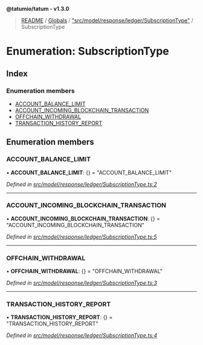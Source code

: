 **@tatumio/tatum - v1.3.0**

> [README](../README.md) / [Globals](../globals.md) / ["src/model/response/ledger/SubscriptionType"](../modules/_src_model_response_ledger_subscriptiontype_.md) / SubscriptionType

# Enumeration: SubscriptionType

## Index

### Enumeration members

* [ACCOUNT\_BALANCE\_LIMIT](_src_model_response_ledger_subscriptiontype_.subscriptiontype.md#account_balance_limit)
* [ACCOUNT\_INCOMING\_BLOCKCHAIN\_TRANSACTION](_src_model_response_ledger_subscriptiontype_.subscriptiontype.md#account_incoming_blockchain_transaction)
* [OFFCHAIN\_WITHDRAWAL](_src_model_response_ledger_subscriptiontype_.subscriptiontype.md#offchain_withdrawal)
* [TRANSACTION\_HISTORY\_REPORT](_src_model_response_ledger_subscriptiontype_.subscriptiontype.md#transaction_history_report)

## Enumeration members

### ACCOUNT\_BALANCE\_LIMIT

•  **ACCOUNT\_BALANCE\_LIMIT**: {} = "ACCOUNT\_BALANCE\_LIMIT"

*Defined in [src/model/response/ledger/SubscriptionType.ts:2](https://github.com/tatumio/tatum-js/blob/31bb1b4/src/model/response/ledger/SubscriptionType.ts#L2)*

___

### ACCOUNT\_INCOMING\_BLOCKCHAIN\_TRANSACTION

•  **ACCOUNT\_INCOMING\_BLOCKCHAIN\_TRANSACTION**: {} = "ACCOUNT\_INCOMING\_BLOCKCHAIN\_TRANSACTION"

*Defined in [src/model/response/ledger/SubscriptionType.ts:5](https://github.com/tatumio/tatum-js/blob/31bb1b4/src/model/response/ledger/SubscriptionType.ts#L5)*

___

### OFFCHAIN\_WITHDRAWAL

•  **OFFCHAIN\_WITHDRAWAL**: {} = "OFFCHAIN\_WITHDRAWAL"

*Defined in [src/model/response/ledger/SubscriptionType.ts:3](https://github.com/tatumio/tatum-js/blob/31bb1b4/src/model/response/ledger/SubscriptionType.ts#L3)*

___

### TRANSACTION\_HISTORY\_REPORT

•  **TRANSACTION\_HISTORY\_REPORT**: {} = "TRANSACTION\_HISTORY\_REPORT"

*Defined in [src/model/response/ledger/SubscriptionType.ts:4](https://github.com/tatumio/tatum-js/blob/31bb1b4/src/model/response/ledger/SubscriptionType.ts#L4)*
